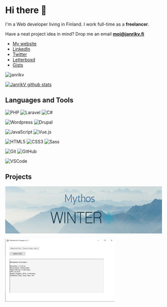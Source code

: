 # Hi there 👋

<p align="left">I'm a Web developer living in Finland. I work full-time as a <b>freelancer</b>.</p>

Have a neat project idea in mind? Drop me an email **moi@janrikv.fi**

- <a href="https://janrikv.fi">My website</a><br />
- <a href="https://www.linkedin.com/in/janrikv/">LinkedIn</a><br />
- <a href="https://twitter.com/janrikv">Twitter</a><br />
- <a href="https://letterboxd.com/janrikv">Letterboxd</a>
- <a href="https://gist.github.com/JanrikV">Gists</a>

<p align="left"><img src="https://komarev.com/ghpvc/?username=janrikv&label=Profile%20views&color=0e75b6&style=flat" alt="janrikv" /></p>

[![JanrikV github stats](https://github-readme-stats.vercel.app/api?username=JanrikV&hide=contribs&show_icons=true&count_private=true&theme=cobalt)](https://github.com/anuraghazra/github-readme-stats)


## Languages and Tools
![PHP](https://img.shields.io/badge/-PHP-%231572B6?style=flat-square&color=blue&logo=php&logoColor=ffffff)
![Laravel](https://img.shields.io/badge/-Laravel-%231572B6?style=flat-square&color=red&logo=laravel&logoColor=ffffff)
![C#](https://img.shields.io/badge/-C%23-%231572B6?style=flat-square&color=%231572B6&logo=c-sharp&logoColor=ffffff)

![Wordpress](https://img.shields.io/badge/Wordpress-23282d?style=flat-square&logo=wordpress&logoColor=eee)
![Drupal](https://img.shields.io/badge/Drupal-064771?style=flat-square&logo=drupal&logoColor=fff)

![JavaScript](https://img.shields.io/badge/-JavaScript-%23F7DF1C?style=flat-square&logo=javascript&logoColor=000000&labelColor=%23F7DF1C&color=%23FFCE5A)
![Vue.js](https://img.shields.io/badge/-Vue.js-%232c3e50?style=flat-square&logo=Vue.js)

![HTML5](https://img.shields.io/badge/-HTML5-%23E44D27?style=flat-square&logo=html5&logoColor=ffffff)
![CSS3](https://img.shields.io/badge/-CSS3-%231572B6?style=flat-square&logo=css3)
![Sass](https://img.shields.io/badge/-Sass-%23CC6699?style=flat-square&logo=sass&logoColor=ffffff)

![Git](https://img.shields.io/badge/-Git-%23F05032?style=flat-square&logo=git&logoColor=%23ffffff)
![GitHub](https://img.shields.io/badge/-GitHub-%23F05032?style=flat-square&logo=github&logoColor=%23ffffff&color=grey)

![VSCode](https://img.shields.io/badge/VSCode-%232c2c32?style=flat-square&logo=visual-studio-code&logoColor=21a7f0)


## Projects
<p>
  <a href="https://github.com/JanrikV/wn-mythos-theme">
    <img src="https://raw.githubusercontent.com/JanrikV/wn-mythos-theme/master/assets/images/mythos.png" width="500" height="150">
  </a>
</p>

<p>
  <a href="https://github.com/JanrikV/MediaInfo-Wrapper">
    <img src="https://raw.githubusercontent.com/JanrikV/MediaInfo-Wrapper/main/img/MediaInfoWrapper-VideoDetails.png" width="350" height="200">
  </a>
</p>
